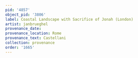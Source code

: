 ```yaml
---
pid: '4857'
object_pid: '3806'
label: Coastal Landscape with Sacrifice of Jonah (London)
artist: janbrueghel
provenance_date:
provenance_location: Rome
provenance_text: Castellani
collection: provenance
order: '1665'
---
```

